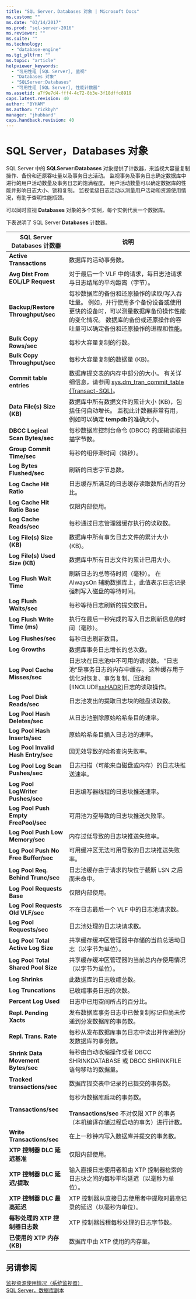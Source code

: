 ```yaml
---
title: "SQL Server，Databases 对象 | Microsoft Docs"
ms.custom: ""
ms.date: "03/14/2017"
ms.prod: "sql-server-2016"
ms.reviewer: ""
ms.suite: ""
ms.technology: 
  - "database-engine"
ms.tgt_pltfrm: ""
ms.topic: "article"
helpviewer_keywords: 
  - "可用性组 [SQL Server], 监视"
  - "Databases 对象"
  - "SQLServer:Databases"
  - "可用性组 [SQL Server], 性能计数器"
ms.assetid: a7f9e7d4-fff4-4c72-8b3e-3f18dffc8919
caps.latest.revision: 40
author: "BYHAM"
ms.author: "rickbyh"
manager: "jhubbard"
caps.handback.revision: 40
---
```

# SQL Server，Databases 对象
  SQL Server 中的 **SQLServer:Databases** 对象提供了计数器，来监视大容量复制操作、备份和还原吞吐量以及事务日志活动。 监视事务及事务日志确定数据库中进行的用户活动数量及事务日志的饱满程度。 用户活动数量可以确定数据库的性能并影响日志大小、锁和复制。 监视低级日志活动以测量用户活动和资源使用情况，有助于查明性能瓶颈。  
  
 可以同时监视 **Databases** 对象的多个实例，每个实例代表一个数据库。  
  
 下表说明了 SQL Server **Databases** 计数器。  
  
|SQL Server Databases 计数器|说明|  
|-----------------------------------|-----------------|  
|**Active Transactions**|数据库的活动事务数。|  
|**Avg Dist From EOL/LP Request**|对于最后一个 VLF 中的请求，每日志池请求与日志结尾的平均距离（字节）。| 
|**Backup/Restore Throughput/sec**|每秒数据库的备份和还原操作的读取/写入吞吐量。 例如，并行使用多个备份设备或使用更快的设备时，可以测量数据库备份操作性能的变化情况。 数据库的备份或还原操作的吞吐量可以确定备份和还原操作的进程和性能。|  
|**Bulk Copy Rows/sec**|每秒大容量复制的行数。|  
|**Bulk Copy Throughput/sec**|每秒大容量复制的数据量 (KB)。|  
|**Commit table entries**|数据库提交表的内存中部分的大小。 有关详细信息，请参阅 [sys.dm_tran_commit_table (Transact-SQL)](../Topic/sys.dm_tran_commit_table%20\(Transact-SQL\).md)。|  
|**Data File(s) Size (KB)**|数据库中所有数据文件的累计大小 (KB)，包括任何自动增长。 监视此计数器非常有用，例如可以确定 **tempdb**的准确大小。|  
|**DBCC Logical Scan Bytes/sec**|每秒数据库控制台命令 (DBCC) 的逻辑读取扫描字节数。|  
|**Group Commit Time/sec**|每秒的组停滞时间（微秒）。|
|**Log Bytes Flushed/sec**|刷新的日志字节总数。|  
|**Log Cache Hit Ratio**|日志缓存所满足的日志缓存读取数所占的百分比。|  
|**Log Cache Hit Ratio Base**|仅限内部使用。| 
|**Log Cache Reads/sec**|每秒通过日志管理器缓存执行的读取数。|  
|**Log File(s) Size (KB)**|数据库中所有事务日志文件的累计大小 (KB)。|  
|**Log File(s) Used Size (KB)**|数据库中所有日志文件的累计已用大小。|  
|**Log Flush Wait Time**|刷新日志的总等待时间（毫秒）。 在 AlwaysOn 辅助数据库上，此值表示日志记录强制写入磁盘的等待时间。|  
|**Log Flush Waits/sec**|每秒等待日志刷新的提交数目。|  
|**Log Flush Write Time (ms)**|执行在最后一秒完成的写入日志刷新信息的时间（毫秒）。|  
|**Log Flushes/sec**|每秒日志刷新数目。|  
|**Log Growths**|数据库事务日志增长的总次数。|  
|**Log Pool Cache Misses/sec**|日志块在日志池中不可用的请求数。 “日志池”是事务日志的内存中缓存。 这种缓存用于优化对恢复、事务复制、回滚和 [!INCLUDE[ssHADR](../../includes/sshadr-md.md)]日志的读取操作。|  
|**Log Pool Disk Reads/sec**|日志池发出的提取日志块的磁盘读取数。|  
|**Log Pool Hash Deletes/sec**|从日志池删除原始哈希条目的速率。|
|**Log Pool Hash Inserts/sec**|原始哈希条目插入日志池的速率。|
|**Log Pool Invalid Hash Entry/sec**|因无效导致的哈希查询失败率。|
|**Log Pool Log Scan Pushes/sec**|日志扫描（可能来自磁盘或内存）的日志块推送速率。|
|**Log Pool LogWriter Pushes/sec**|日志编写器线程的日志块推送速率。|
|**Log Pool Push Empty FreePool/sec**|可用池为空导致的日志块推送失败率。|
|**Log Pool Push Low Memory/sec**|内存过低导致的日志块推送失败率。|
|**Log Pool Push No Free Buffer/sec**|可用缓冲区无法可用导致的日志块推送失败率。|
|**Log Pool Req. Behind Trunc/sec**|日志池缓存由于请求的块位于截断 LSN 之后而未命中。|
|**Log Pool Requests Base**|仅限内部使用。| 
|**Log Pool Requests Old VLF/sec**|不在日志最后一个 VLF 中的日志池请求数。|  
|**Log Pool Requests/sec**|日志池处理的日志块请求数。|  
|**Log Pool Total Active Log Size**|共享缓存缓冲区管理器中存储的当前总活动日志（以字节为单位）。|
|**Log Pool Total Shared Pool Size**|共享缓存缓冲区管理器的当前总内存使用情况（以字节为单位）。|
|**Log Shrinks**|此数据库的日志收缩总数。|  
|**Log Truncations**|已收缩事务日志的次数。|  
|**Percent Log Used**|日志中已用空间所占的百分比。|  
|**Repl. Pending Xacts**|发布数据库事务日志中已做复制标记但尚未传递到分发数据库的事务数。|  
|**Repl. Trans. Rate**|每秒从发布数据库事务日志中读出并传递到分发数据库的事务数。|  
|**Shrink Data Movement Bytes/sec**|每秒由自动收缩操作或者 DBCC SHRINKDATABASE 或 DBCC SHRINKFILE 语句移动的数据量。|  
|**Tracked transactions/sec**|数据库提交表中记录的已提交的事务数。|  
|**Transactions/sec**|每秒为数据库启动的事务数。<br /><br /> **Transactions/sec** 不对仅限 XTP 的事务（本机编译存储过程启动的事务）进行计数。|  
|**Write Transactions/sec**|在上一秒钟内写入数据库并提交的事务数。|  
|**XTP 控制器 DLC 延迟基准**|仅限内部使用。| 
|**XTP 控制器 DLC 延迟/提取**|输入直接日志使用者和由 XTP 控制器检索的日志块之间的每秒平均延迟（以毫秒为单位）。|
|**XTP 控制器 DLC 最高延迟**|XTP 控制器从直接日志使用者中提取时最高记录的延迟（以毫秒为单位）。|
|**每秒处理的 XTP 控制器日志数**|XTP 控制器线程每秒处理的日志字节数。|
|**已使用的 XTP 内存(KB)**|数据库中由 XTP 使用的内存量。| 
  
## 另请参阅  
 [监视资源使用情况（系统监视器）](../../relational-databases/performance-monitor/monitor-resource-usage-system-monitor.md)   
 [SQL Server，数据库副本](../../relational-databases/performance-monitor/sql-server-database-replica.md)  
  
  